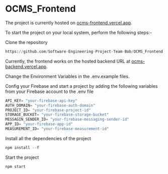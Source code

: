 # OCMS_Frontend

The project is currently hosted on [ocms-frontend.vercel.app](https://ocms-frontend.vercel.app/).

To start the project on your local system, perform the following steps:-

Clone the repository
```python
https://github.com/Software-Engineering-Project-Team-Bob/OCMS_Frontend.git
```
Currently, the frontend works on the hosted backend URL at [ocms-backend.vercel.app](https://ocms-backend.vercel.app/).

Change the Environment Variables in the .env.example  files.

Config your Firebase and start a project by adding the following variables from your Firebase account to the .env file
```python
API_KEY= "your-firebase-api-key"
AUTH_DOMAIN= "your-firebase-auth-domain"
PROJECT_ID= "your-firebase-project-id"
STORAGE_BUCKET= "your-firebase-storage-bucket"
MESSAGIN_SENDER_ID= "your-firebase-messaging-sender-id"
APP_ID= "your-firebase-app-id"
MEASUREMENT_ID= "your-firebase-measurement-id"
```

Install all the dependencies of the project
```python
npm install --f
```

Start the project
```python
npm start
```
